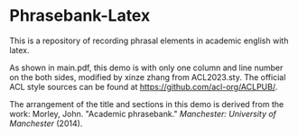 # Phrasebank-Latex

 This is a repository of recording phrasal elements in academic english with latex.

As shown in main.pdf, this demo is with only one column and line number on the both sides,  modified by xinze zhang from ACL2023.sty. The official ACL style sources can be found at https://github.com/acl-org/ACLPUB/.

The arrangement of the title and sections in this demo is derived from the work: Morley, John. "Academic phrasebank." *Manchester: University of Manchester* (2014).
